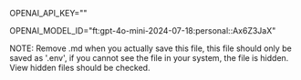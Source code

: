 OPENAI_API_KEY="<enter your openai api key here>"

OPENAI_MODEL_ID="ft:gpt-4o-mini-2024-07-18:personal::Ax6Z3JaX"


NOTE:
Remove .md when you actually save this file, this file should only be saved as '.env', if you cannot see the file in your system, the file is hidden. View hidden files should be checked.
